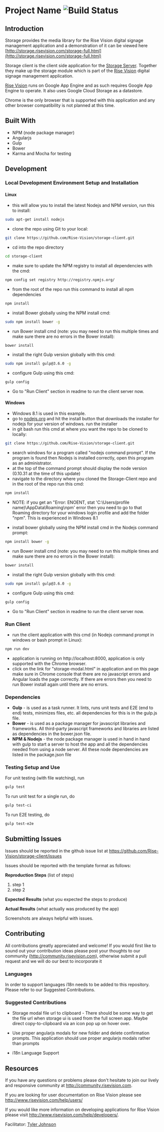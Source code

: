 # Project Name ![Build Status](http://devtools1.risevision.com:8080/job/Storage-Client-BranchPush/badge/icon)

## Introduction

Storage provides the media library for the Rise Vision digital signage management application and a demonstration of it can be viewed here [http://storage.risevision.com/storage-full.html](http://storage.risevision.com/storage-full.html)

Storage client is the client side application for the [Storage Server](https://github.com/Rise-Vision/storage-server).  Together they make up the storage module which is part of the [Rise Vision](http://rva.risevision.com) digital signage management application.  

[Rise Vision](http://rva.risevision.com) runs on Google App Engine and as such requires Google App Engine to operate. It also uses Google Cloud Storage as a datastore.

Chrome is the only browser that is supported with this application and any other browser compatibility is not planned at this time.

## Built With

- NPM (node package manager)
- Angularjs
- Gulp
- Bower
- Karma and Mocha for testing

## Development 

### Local Development Environment Setup and Installation

#### Linux


* this will allow you to install the latest Nodejs and NPM version, run this to install:
```bash
sudo apt-get install nodejs
```

* clone the repo using Git to your local:
```bash
git clone https://github.com/Rise-Vision/storage-client.git
```

* cd into the repo directory
```bash
cd storage-client
```
* make sure to update the NPM registry to install all dependencies with the cmd:
```bash
npm config set registry http://registry.npmjs.org/
```

* from the root of the repo run this command to install all npm dependencies
```bash
npm install
```

* install Bower globally using the NPM install cmd:
```bash
sudo npm install bower -g
```

* run Bower install cmd (note: you may need to run this multiple times and make sure there are no errors in the Bower install):
```bash
bower install
```

* install the right Gulp version globally with this cmd:
```bash
sudo npm install gulp@3.6.0 -g
```

* configure Gulp using this cmd:
```bash
gulp config
```
* Go to "Run Client" section in readme to run the client server now.

#### Windows 

* Windows 8.1 is used in this example.
* go to [nodejs.org](http://nodejs.org) and hit the install button that downloads the installer for nodejs for your version of windows. run the installer
* in git bash run this cmd at where you want the repo to be cloned to locally:
```bash
git clone https://github.com/Rise-Vision/storage-client.git
```

* search windows for a program called "nodejs command prompt". If the program is found then Nodejs is installed correctly, open this program as an administrator.
* at the top of the command prompt should display the node version (0.10.31 at the time of this update)
* navigate to the directory where you cloned the Storage-Client repo and in the root of the repo run this cmd:
```bash
npm install
```
* NOTE: if you get an "Error: ENOENT, stat 'C:\Users\(profile name)\AppData\Roaming\npm' error then you need to go to that Roaming directory for your windows login profile and add the folder "npm".  This is experienced in Windows 8.1

* install bower globally using the NPM install cmd in the Nodejs command prompt:
```bash
npm install bower -g
```
* run Bower install cmd (note: you may need to run this multiple times and make sure there are no errors in the Bower install):
```bash
bower install
```

* install the right Gulp version globally with this cmd:
```bash
sudo npm install gulp@3.6.0 -g
```

* configure Gulp using this cmd:
```bash
gulp config
```
* Go to "Run Client" section in readme to run the client server now.


### Run Client

* run the client application with this cmd (in Nodejs command prompt in windows or bash prompt in Linux):
```bash
npm run dev
```

* application is running on http://localhost:8000, application is only supported with the Chrome browser.
* click on the link for "storage-modal.html" in application and on this page make sure in Chrome console that there are no javascript errors and Angular loads the page correctly.  If there are errors then you need to run Bower install again until there are no errors.

### Dependencies

* **Gulp** - is used as a task runner. It lints, runs unit tests and E2E (end to end) tests, minimizes files, etc.  all dependencies for this is in the gulp.js file.
* **Bower** - is used as a package manager for javascript libraries and frameworks. All third-party javascript frameworks and libraries are listed as dependencies in the bower.json file.
* **NPM & Nodejs** - the node package manager is used in hand in hand with gulp to start a server to host the app and all the dependencies needed from using a node server. All these node dependencies are listed in the package.json file

### Testing Setup and Use

For unit testing (with file watching), run

```bash
gulp test
```

To run unit test for a single run, do
```bash
gulp test-ci
```

To run E2E testing, do
```bash
gulp test-e2e
```

## Submitting Issues 

Issues should be reported in the github issue list at https://github.com/Rise-Vision/storage-client/issues  

Issues should be reported with the template format as follows:

**Reproduction Steps**
(list of steps)
1. step 1
2. step 2

**Expected Results**
(what you expected the steps to produce)

**Actual Results**
(what actually was produced by the app)

Screenshots are always helpful with issues. 


## Contributing

All contributions greatly appreciated and welcome! If you would first like to sound out your contribution ideas please post your thoughts to our community (http://community.risevision.com), otherwise submit a pull request and we will do our best to incorporate it

### Languages

In order to support languages i18n needs to be added to this repository.  Please refer to our Suggested Contributions.

### Suggested Contributions

* Storage modal file url to clipboard - There should be some way to get the file url when storage ui is used from the full screen app. Maybe direct copy-to-clipboard via an icon pop up on hover over.

* Use proper angularjs modals for new folder and delete confirmation prompts. This application should use proper angularjs modals rather than prompts

* i18n Language Support

## Resources

If you have any questions or problems please don't hesitate to join our lively and responsive community at http://community.risevision.com.

If you are looking for user documentation on Rise Vision please see http://www.risevision.com/help/users/

If you would like more information on developing applications for Rise Vision please visit http://www.risevision.com/help/developers/. 

Facilitator: [Tyler Johnson](https://github.com/tejohnso "Tyler Johnson")
